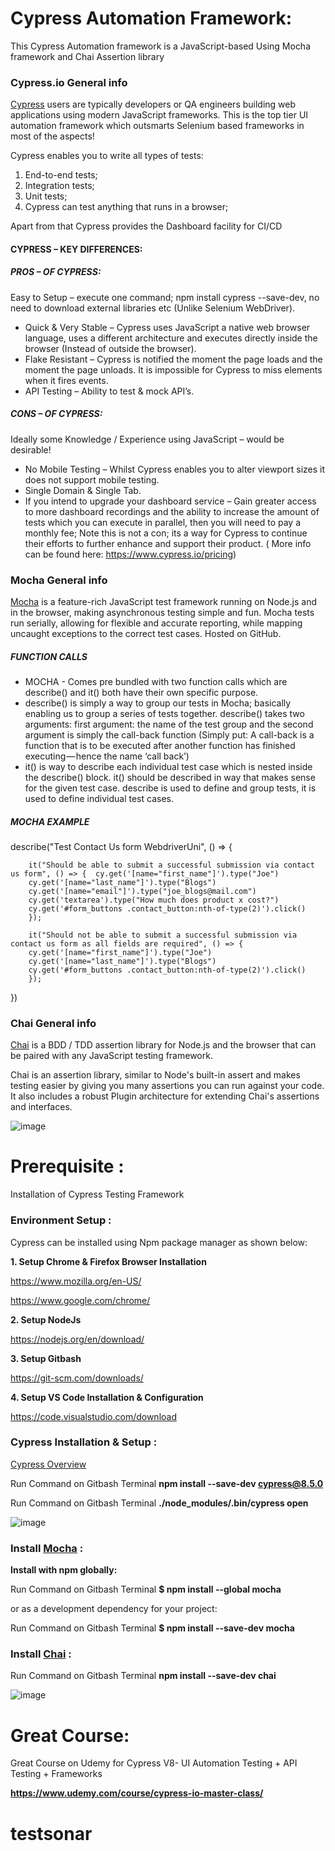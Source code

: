 # Cypress Automation Framework:

This Cypress Automation framework is a JavaScript-based Using Mocha framework and Chai Assertion library

### **Cypress.io General info** 

[Cypress](https://www.cypress.io/)
users are typically developers or QA engineers building web applications using modern JavaScript frameworks. This is the top tier UI automation framework which outsmarts Selenium based frameworks in most of the aspects!

Cypress enables you to write all types of tests: 
1. End-to-end tests; 
2. Integration tests; 
3. Unit tests; 
4. Cypress can test anything that runs in a browser; 

Apart from that Cypress provides the Dashboard facility for CI/CD

#### **CYPRESS – KEY DIFFERENCES:**

##### **PROS – OF CYPRESS:**

Easy to Setup – execute one command; npm install cypress --save-dev, no need to download external libraries etc (Unlike Selenium WebDriver). 
* Quick & Very Stable – Cypress uses JavaScript a native web browser language, uses a different architecture and executes directly inside the browser (Instead of outside the browser).
* Flake Resistant – Cypress is notified the moment the page loads and the moment the page unloads. It is impossible for Cypress to miss elements when it fires events.
* API Testing – Ability to test & mock API’s.

##### **CONS – OF CYPRESS:**

Ideally some Knowledge / Experience using JavaScript – would be desirable!
* No Mobile Testing – Whilst Cypress enables you to alter viewport sizes it does not 
support mobile testing.
* Single Domain & Single Tab. 
* If you intend to upgrade your dashboard service – Gain greater access to more dashboard recordings and the ability to increase the amount of tests which you can execute in parallel, then you will need to pay a monthly fee; Note this is not a con; its a way for Cypress to continue their efforts to further enhance and support their product. ( More info can be found here: https://www.cypress.io/pricing)


### **Mocha General info**

[Mocha](https://mochajs.org) is a feature-rich JavaScript test framework running on Node.js and in the browser, making asynchronous testing simple and fun. Mocha tests run serially, allowing for flexible and accurate reporting, while mapping uncaught exceptions to the correct test cases. Hosted on GitHub.

##### **FUNCTION CALLS**
* MOCHA - Comes pre bundled with two function calls which are describe() and it() both have their own specific purpose.
* describe() is simply a way to group our tests in Mocha; basically enabling us to group a series of tests together. describe() takes two arguments: first argument: the name of the test group and the second argument is simply the call-back function (Simply put: A call-back is a function that is to be executed after another function has finished executing — hence the name ‘call back’) 
* it() is way to describe each individual test case which is nested inside the describe() block. it() should be described in way that makes sense for the given test case. describe is used to define and group tests, it is used to define individual test cases.

##### **MOCHA EXAMPLE**

describe("Test Contact Us form WebdriverUni", () => {

		it("Should be able to submit a successful submission via contact us form", () => {	cy.get('[name="first_name"]').type("Joe")
		cy.get('[name="last_name"]').type("Blogs")
		cy.get('[name="email"]').type("joe_blogs@mail.com")
		cy.get('textarea').type("How much does product x cost?")
		cy.get('#form_buttons .contact_button:nth-of-type(2)').click()
		});
		
		it("Should not be able to submit a successful submission via contact us form as all fields are required", () => {
		cy.get('[name="first_name"]').type("Joe")
		cy.get('[name="last_name"]').type("Blogs")
		cy.get('#form_buttons .contact_button:nth-of-type(2)').click()		
		});		
})

### **Chai General info**

[Chai](https://www.chaijs.com/) is a BDD / TDD assertion library for Node.js and the browser that can be paired with any JavaScript testing framework.

Chai is an assertion library, similar to Node's built-in assert and makes testing easier by giving you many assertions you can run against your code. It also includes a robust Plugin architecture for extending Chai's assertions and interfaces.

![image](https://user-images.githubusercontent.com/76844360/146765921-952aac75-9079-4e5b-9b7e-f114e7e22a4c.png)

# **Prerequisite :**
Installation of Cypress Testing Framework

### **Environment Setup :**
Cypress can be installed using Npm package manager as shown below:

**1. Setup Chrome & Firefox Browser Installation**

https://www.mozilla.org/en-US/

https://www.google.com/chrome/

**2. Setup NodeJs**

https://nodejs.org/en/download/

**3. Setup Gitbash**

https://git-scm.com/downloads/

**4. Setup VS Code Installation & Configuration**

https://code.visualstudio.com/download

### **Cypress Installation & Setup** :
[Cypress Overview](https://docs.cypress.io/guides/core-concepts/test-runner#Overview)

Run Command on Gitbash Terminal **npm install --save-dev cypress@8.5.0**

Run Command on Gitbash Terminal **./node_modules/.bin/cypress open**

![image](https://user-images.githubusercontent.com/76844360/146769652-dce9e908-c781-428c-9e8e-c153e016b5f5.png)


 
### **Install [Mocha](https://mochajs.org/)** :

**Install with npm globally:**


Run Command on Gitbash Terminal **$ npm install --global mocha**

or as a development dependency for your project:

Run Command on Gitbash Terminal **$ npm install --save-dev mocha**


### **Install [Chai](https://www.chaijs.com/)** :

Run Command on Gitbash Terminal **npm install --save-dev chai**


![image](https://user-images.githubusercontent.com/76844360/146770348-c6f5dd75-8ab9-405c-92c1-76bd506773b6.png)


# **Great Course:**


Great Course on Udemy for Cypress V8- UI Automation Testing + API Testing + Frameworks

**https://www.udemy.com/course/cypress-io-master-class/**
# testsonar
